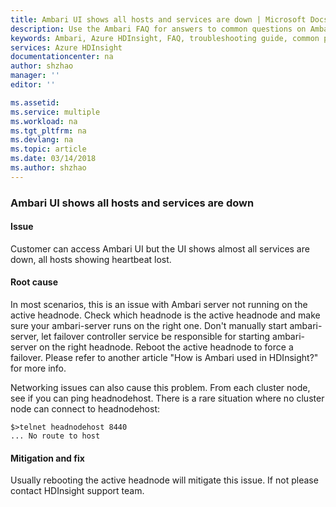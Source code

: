 ```yaml
---
title: Ambari UI shows all hosts and services are down | Microsoft Docs
description: Use the Ambari FAQ for answers to common questions on Ambari on Azure HDInsight platform.
keywords: Ambari, Azure HDInsight, FAQ, troubleshooting guide, common problems, accessing folder
services: Azure HDInsight
documentationcenter: na
author: shzhao
manager: ''
editor: ''

ms.assetid: 
ms.service: multiple
ms.workload: na
ms.tgt_pltfrm: na
ms.devlang: na
ms.topic: article
ms.date: 03/14/2018
ms.author: shzhao
---
```


### Ambari UI shows all hosts and services are down

#### Issue
Customer can access Ambari UI but the UI shows almost all services are down, all hosts showing heartbeat lost.

#### Root cause
In most scenarios, this is an issue with Ambari server not running on the active headnode. Check which headnode is the active headnode and make sure your ambari-server runs on the right one. Don't manually start ambari-server, let failover controller service be responsible for starting ambari-server on the right headnode. Reboot the active headnode to force a failover. Please refer to another article "How is Ambari used in HDInsight?" for more info.

Networking issues can also cause this problem. From each cluster node, see if you can ping headnodehost. There is a rare situation where no cluster node can connect to headnodehost:
~~~~
$>telnet headnodehost 8440
... No route to host
~~~~

#### Mitigation and fix
Usually rebooting the active headnode will mitigate this issue. If not please contact HDInsight support team.